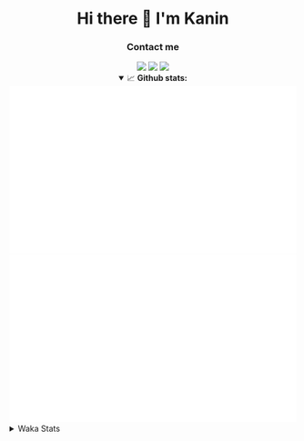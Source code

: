 <div align="center">
 <h1>Hi there 👋 I'm Kanin</h1>
 <h3>Contact me</h3>
 <a href="mailto:im@kanin.dev"><img src="https://img.shields.io/badge/gmail-%23D14836.svg?&style=for-the-badge&logo=gmail&logoColor=white"/></a>
 <a href="https://twitter.com/KaninDev"><img src="https://img.shields.io/badge/twitter-%231DA1F2.svg?&style=for-the-badge&logo=twitter&logoColor=white"/></a>
 <a href="https://www.linkedin.com/in/KaninDev"><img src="https://img.shields.io/badge/linkedin-%230077B5.svg?&style=for-the-badge&logo=linkedin&logoColor=white"/></a>
<details open>
  <summary>📈 <b>Github stats:</b></summary>
  <img src="https://github.com/Kanin/Kanin/blob/master/scripts/GitHubStats/generated/overview.svg"/>
  <img src="https://github.com/Kanin/Kanin/blob/master/scripts/GitHubStats/generated/languages.svg"/>
</details>
</div>

<details>
 <summary>Waka Stats</summary>

<!--START_SECTION:waka-->
![Code Time](http://img.shields.io/badge/Code%20Time-1%2C906%20hrs%209%20mins-blue)

![Profile Views](http://img.shields.io/badge/Profile%20Views-15-blue)

![Lines of code](https://img.shields.io/badge/From%20Hello%20World%20I%27ve%20Written-82%20Thousand%20lines%20of%20code-blue)

**🐱 My GitHub Data** 

> 🏆 51 Contributions in the Year 2023
 > 
> 📦 97.9 kB Used in GitHub's Storage 
 > 
> 🚫 Not Opted to Hire
 > 
> 📜 18 Public Repositories 
 > 
> 🔑 10 Private Repositories  
 > 
**I'm a Night 🦉** 

```text
🌞 Morning       64 commits       ████░░░░░░░░░░░░░░░░░░░░░   16.41 % 
🌆 Daytime       53 commits       ███░░░░░░░░░░░░░░░░░░░░░░   13.59 % 
🌃 Evening      119 commits       ███████░░░░░░░░░░░░░░░░░░   30.51 % 
🌙 Night        154 commits       █████████░░░░░░░░░░░░░░░░   39.49 % 

```
📅 **I'm Most Productive on Sunday** 

```text
Monday          51 commits       ███░░░░░░░░░░░░░░░░░░░░░░   13.08 % 
Tuesday         30 commits       ██░░░░░░░░░░░░░░░░░░░░░░░   07.69 % 
Wednesday       44 commits       ██░░░░░░░░░░░░░░░░░░░░░░░   11.28 % 
Thursday        52 commits       ███░░░░░░░░░░░░░░░░░░░░░░   13.33 % 
Friday          39 commits       ██░░░░░░░░░░░░░░░░░░░░░░░   10.00 % 
Saturday        52 commits       ███░░░░░░░░░░░░░░░░░░░░░░   13.33 % 
Sunday         122 commits       ███████░░░░░░░░░░░░░░░░░░   31.28 % 

```


📊 **This Week I Spent My Time On** 

```text
⌚︎ Time Zone: America/New_York

💬 Programming Languages: 
Python                   2 hrs 43 mins       █████████████████████████   100.00 % 

🔥 Editors: 
PyCharm                  2 hrs 43 mins       █████████████████████████   100.00 % 

🐱‍💻 Projects: 
BB-CommunityBot          2 hrs 43 mins       █████████████████████████   100.00 % 

💻 Operating System: 
Windows                  2 hrs 43 mins       █████████████████████████   100.00 % 

```

**I Mostly Code in Python** 

```text
Python                   25 repos            ██████████████████░░░░░░░   73.53 % 
JavaScript               3 repos             ██░░░░░░░░░░░░░░░░░░░░░░░   08.82 % 
Java                     3 repos             ██░░░░░░░░░░░░░░░░░░░░░░░   08.82 % 
Kotlin                   2 repos             █░░░░░░░░░░░░░░░░░░░░░░░░   05.88 % 
HTML                     1 repo              ░░░░░░░░░░░░░░░░░░░░░░░░░   02.94 % 

```


**Timeline**

![Chart not found](https://raw.githubusercontent.com/Kanin/Kanin/master/charts/bar_graph.png) 


 Last Updated on 18/02/2023 00:07:21 UTC
<!--END_SECTION:waka-->
</details>
